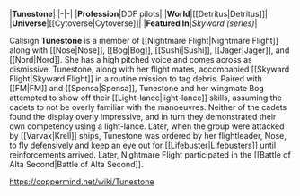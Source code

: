 |**Tunestone**|
|-|-|
|**Profession**|DDF pilots|
|**World**|[[Detritus\|Detritus]]|
|**Universe**|[[Cytoverse\|Cytoverse]]|
|**Featured In**|*Skyward (series)*|

Callsign **Tunestone** is a member of [[Nightmare Flight\|Nightmare Flight]] along with [[Nose\|Nose]], [[Bog\|Bog]], [[Sushi\|Sushi]], [[Jager\|Jager]], and [[Nord\|Nord]]. She has a high pitched voice and comes across as dismissive.
Tunestone, along with her flight mates, accompanied [[Skyward Flight\|Skyward Flight]] in a routine mission to tag debris. Paired with [[FM\|FM]] and [[Spensa\|Spensa]], Tunestone and her wingmate Bog attempted to show off their [[Light-lance\|light-lance]] skills, assuming the cadets to not be overly familiar with the manoeuvres. Neither of the cadets found the display overly impressive, and in turn they demonstrated their own competency using a light-lance. Later, when the group were attacked by [[Varvax\|Krell]] ships, Tunestone was ordered by her flightleader, Nose, to fly defensively and keep an eye out for [[Lifebuster\|Lifebusters]] until reinforcements arrived.
Later, Nightmare Flight participated in the [[Battle of Alta Second\|Battle of Alta Second]].



https://coppermind.net/wiki/Tunestone
